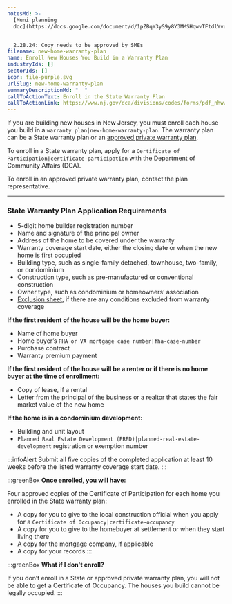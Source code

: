 ```yaml
---
notesMd: >-
  [Muni planning
  doc](https://docs.google.com/document/d/1pZBqY3yS9y8Y3MMSHqwvTFtdlYvuxhWKK70fUqsXRSY/edit?usp=sharing)


  2.28.24: Copy needs to be approved by SMEs
filename: new-home-warranty-plan
name: Enroll New Houses You Build in a Warranty Plan
industryIds: []
sectorIds: []
icon: file-purple.svg
urlSlug: new-home-warranty-plan
summaryDescriptionMd: "  "
callToActionText: Enroll in the State Warranty Plan
callToActionLink: https://www.nj.gov/dca/divisions/codes/forms/pdf_nhw/COP_App.pdf
---
```

If you are building new houses in New Jersey, you must enroll each house you build in a `warranty plan|new-home-warranty-plan`. The warranty plan can be a State warranty plan or an [approved private warranty plan](https://www.nj.gov/dca/divisions/codes/offices/nhw_war_plans.html).

To enroll in a State warranty plan, apply for a `Certificate of Participation|certificate-participation` with the Department of Community Affairs (DCA).

To enroll in an approved private warranty plan, contact the plan representative.

- - -

### State Warranty Plan Application Requirements

* 5-digit home builder registration number
* Name and signature of the principal owner
* Address of the home to be covered under the warranty
* Warranty coverage start date, either the closing date or when the new home is first occupied
* Building type, such as single-family detached, townhouse, two-family, or condominium 
* Construction type, such as pre-manufactured or conventional construction
* Owner type, such as condominium or homeowners’ association
* [Exclusion sheet](https://www.nj.gov/dca/codes/forms/pdf_nhw/Exclusions.pdf), if there are any conditions excluded from warranty coverage

**If the first resident of the house will be the home buyer:**

* Name of home buyer
* Home buyer’s `FHA or VA mortgage case number|fha-case-number` 
* Purchase contract
* Warranty premium payment

**If the first resident of the house will be a renter or if there is no home buyer at the time of enrollment:**

* Copy of lease, if a rental
* Letter from the principal of the business or a realtor that states the fair market value of the new home

**If the home is in a condominium development:**

* Building and unit layout 
*  `Planned Real Estate Development (PRED)|planned-real-estate-development` registration or exemption number



:::infoAlert 
 Submit all five copies of the completed application at least 10 weeks before the listed warranty coverage start date.
:::

:::greenBox 
 **Once enrolled, you will have:**

Four approved copies of the Certificate of Participation for each home you enrolled in the State warranty plan:

* A copy for you to give to the local construction official when you apply for a `Certificate of Occupancy|certificate-occupancy` 
* A copy for you to give to the homebuyer at settlement or when they start living there
* A copy for the mortgage company, if applicable
* A copy for your records
  :::

:::greenBox 
 **What if I don't enroll?**

If you don’t enroll in a State or approved private warranty plan, you will not be able to get a Certificate of Occupancy. The houses you build cannot be legally occupied.
:::